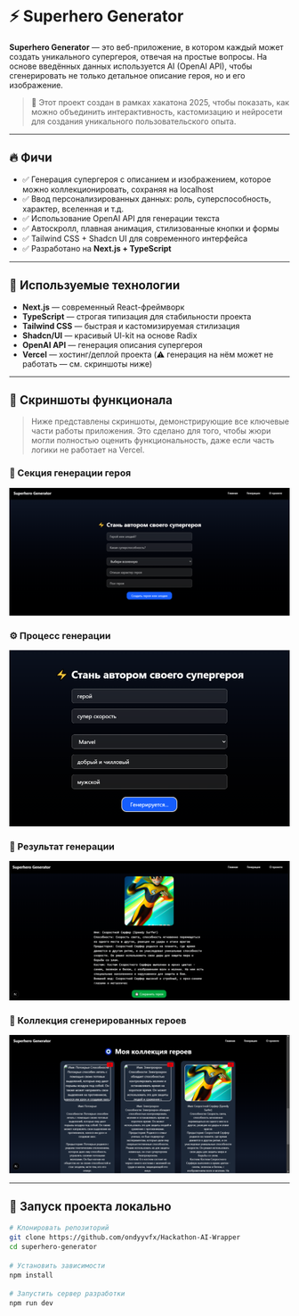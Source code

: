 # ⚡ Superhero Generator

**Superhero Generator** — это веб-приложение, в котором каждый может создать уникального супергероя, отвечая на простые вопросы. На основе введённых данных используется AI (OpenAI API), чтобы сгенерировать не только детальное описание героя, но и его изображение.

> 🎯 Этот проект создан в рамках хакатона 2025, чтобы показать, как можно объединить интерактивность, кастомизацию и нейросети для создания уникального пользовательского опыта.

---

## 🔥 Фичи

- ✅ Генерация супергероя с описанием и изображением, которое можно коллекционировать, сохраняя на localhost
- ✅ Ввод персонализированных данных: роль, суперспособность, характер, вселенная и т.д.
- ✅ Использование OpenAI API для генерации текста
- ✅ Автоскролл, плавная анимация, стилизованные кнопки и формы
- ✅ Tailwind CSS + Shadcn UI для современного интерфейса
- ✅ Разработано на **Next.js + TypeScript**

---

## 🧠 Используемые технологии

- **Next.js** — современный React-фреймворк
- **TypeScript** — строгая типизация для стабильности проекта
- **Tailwind CSS** — быстрая и кастомизируемая стилизация
- **Shadcn/UI** — красивый UI-kit на основе Radix
- **OpenAI API** — генерация описания супергероя
- **Vercel** — хостинг/деплой проекта (⚠️ генерация на нём может не работать — см. скриншоты ниже)

---

## 📸 Скриншоты функционала

> Ниже представлены скриншоты, демонстрирующие все ключевые части работы приложения. Это сделано для того, чтобы жюри могли полностью оценить функциональность, даже если часть логики не работает на Vercel.

### 🧪 Секция генерации героя
![Секция генерации](./public/screenshots/generation-section.png)

### ⚙️ Процесс генерации
![Процесс генерации](./public/screenshots/generation-process.png)

### 🎯 Результат генерации
![Результат генерации](./public/screenshots/generation-result.png)

### 📁 Коллекция сгенерированных героев
![Коллекция героев](./public/screenshots/generated-hero-collection.png)

---

## 🚀 Запуск проекта локально

```bash
# Клонировать репозиторий
git clone https://github.com/ondyyvfx/Hackathon-AI-Wrapper
cd superhero-generator

# Установить зависимости
npm install

# Запустить сервер разработки
npm run dev
